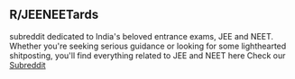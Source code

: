 ## R/JEENEETards 
subreddit dedicated to India's beloved entrance exams, JEE and NEET. Whether you're seeking serious guidance or looking for some lighthearted shitposting, you'll find everything related to JEE and NEET here
Check our [Subreddit](https://www.reddit.com/r/JEENEETards/)
